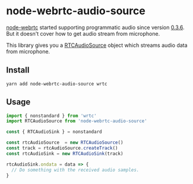 # node-webrtc-audio-source

[node-webrtc](https://github.com/node-webrtc/node-webrtc) started supporting programmatic audio since version [0.3.6](https://github.com/node-webrtc/node-webrtc/releases/tag/v0.3.6). But it doesn't cover how to get audio stream from microphone.

This library gives you a [RTCAudioSource](https://github.com/node-webrtc/node-webrtc/blob/864bc136e8376c2e47ad5b206aa8c8568256a6b3/docs/nonstandard-apis.md#rtcaudiosource) object which streams audio data from microphone.

## Install

```
yarn add node-webrtc-audio-source wrtc
```

## Usage

```js
import { nonstandard } from 'wrtc'
import RTCAudioSource from 'node-webrtc-audio-source'

const { RTCAudioSink } = nonstandard

const rtcAudioSource  = new RTCAudioSource()
const track = rtcAudioSource.createTrack()
const rtcAudioSink = new RTCAudioSink(track)

rtcAudioSink.ondata = data => {
  // Do something with the received audio samples.
}
```
